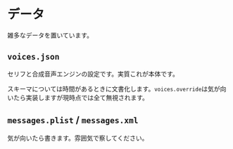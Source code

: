 # データ

雑多なデータを置いています。

## `voices.json`

セリフと合成音声エンジンの設定です。実質これが本体です。

スキーマについては時間があるときに文書化します。`voices.override`は気が向いたら実装しますが現時点では全て無視されます。

## `messages.plist` / `messages.xml`

気が向いたら書きます。雰囲気で察してください。
